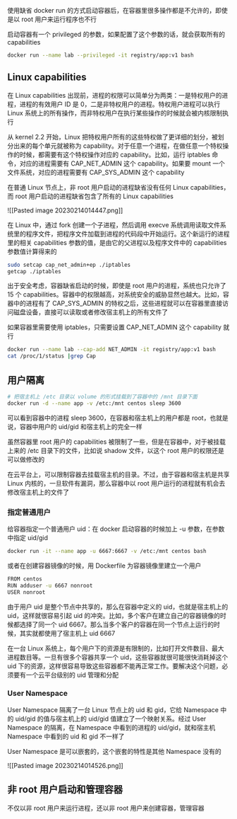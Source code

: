 使用缺省 docker run 的方式启动容器后，在容器里很多操作都是不允许的，即使是以 root 用户来运行程序也不行

启动容器有一个 privileged 的参数，如果配置了这个参数的话，就会获取所有的 capabilities

```bash
docker run --name lab --privileged -it registry/app:v1 bash
```

## Linux capabilities

在 Linux capabilities 出现前，进程的权限可以简单分为两类：一是特权用户的进程，进程的有效用户 ID 是 0，二是非特权用户的进程。特权用户进程可以执行 Linux 系统上的所有操作，而非特权用户在执行某些操作的时候就会被内核限制执行

从 kernel 2.2 开始，Linux 把特权用户所有的这些特权做了更详细的划分，被划分出来的每个单元就被称为 capability。对于任意一个进程，在做任意一个特权操作的时候，都需要有这个特权操作对应的 capability。比如，运行 iptables 命令，对应的进程需要有 CAP_NET_ADMIN 这个 capability。如果要 mount 一个文件系统，对应的进程需要有 CAP_SYS_ADMIN 这个 capability

在普通 Linux 节点上，非 root 用户启动的进程缺省没有任何 Linux capabilities，而 root 用户启动的进程缺省包含了所有的 Linux capabilities

![[Pasted image 20230214014447.png]]

在 Linux 中，通过 fork 创建一个子进程，然后调用 execve 系统调用读取文件系统里的程序文件，把程序文件加载到进程的代码段中开始运行。这个新运行的进程里的相关 capabilities 参数的值，是由它的父进程以及程序文件中的 capabilities 参数值计算得来的

```bash
sudo setcap cap_net_admin+ep ./iptables
getcap ./iptables
```

出于安全考虑，容器缺省启动的时候，即使是 root 用户的进程，系统也只允许了 15 个 capabilities。容器中的权限越高，对系统安全的威胁显然也越大。比如，容器中的进程有了 CAP_SYS_ADMIN 的特权之后，这些进程就可以在容器里直接访问磁盘设备，直接可以读取或者修改宿主机上的所有文件了

如果容器里需要使用 iptables，只需要设置 CAP_NET_ADMIN 这个 capability 就行

```bash
docker run --name lab --cap-add NET_ADMIN -it registry/app:v1 bash
cat /proc/1/status |grep Cap
```

## 用户隔离
```bash
# 把宿主机上 /etc 目录以 volume 的形式挂载到了容器中的 /mnt 目录下面
docker run -d --name app -v /etc:/mnt centos sleep 3600
```

可以看到容器中的进程 sleep 3600，在容器和宿主机上的用户都是 root，也就是说，容器中用户的 uid/gid 和宿主机上的完全一样

虽然容器里 root 用户的 capabilities 被限制了一些，但是在容器中，对于被挂载上来的 /etc 目录下的文件，比如说 shadow 文件，以这个 root 用户的权限还是可以做修改的

在云平台上，可以限制容器去挂载宿主机的目录。不过，由于容器和宿主机是共享 Linux 内核的，一旦软件有漏洞，那么容器中以 root 用户运行的进程就有机会去修改宿主机上的文件了

### 指定普通用户

给容器指定一个普通用户 uid：在 docker 启动容器的时候加上 -u 参数，在参数中指定 uid/gid

```bash
docker run -it --name app -u 6667:6667 -v /etc:/mnt centos bash
```

或者在创建容器镜像的时候，用 Dockerfile 为容器镜像里建立一个用户
```bash
FROM centos
RUN adduser -u 6667 nonroot
USER nonroot
```

由于用户 uid 是整个节点中共享的，那么在容器中定义的 uid，也就是宿主机上的 uid，这样就很容易引起 uid 的冲突。比如，多个客户在建立自己的容器镜像的时候都选择了同一个 uid 6667。那么当多个客户的容器在同一个节点上运行的时候，其实就都使用了宿主机上 uid 6667

在一台 Linux 系统上，每个用户下的资源是有限制的，比如打开文件数目、最大进程数目等。一旦有很多个容器共享一个 uid，这些容器就很可能很快消耗掉这个 uid 下的资源，这样很容易导致这些容器都不能再正常工作。要解决这个问题，必须要有一个云平台级别的 uid 管理和分配

### User Namespace

User Namespace 隔离了一台 Linux 节点上的 uid 和 gid，它给 Namespace 中的 uid/gid 的值与宿主机上的 uid/gid 值建立了一个映射关系。经过 User Namespace 的隔离，在 Namespace 中看到的进程的 uid/gid，就和宿主机 Namespace 中看到的 uid 和 gid 不一样了

User Namespace 是可以嵌套的，这个嵌套的特性是其他 Namespace 没有的

![[Pasted image 20230214014526.png]]

## 非 root 用户启动和管理容器

不仅以非 root 用户来运行进程，还以非 root 用户来创建容器，管理容器